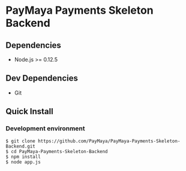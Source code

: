 PayMaya Payments Skeleton Backend
========

## Dependencies

* Node.js >= 0.12.5

## Dev Dependencies

* Git

## Quick Install

### Development environment

    $ git clone https://github.com/PayMaya/PayMaya-Payments-Skeleton-Backend.git
    $ cd PayMaya-Payments-Skeleton-Backend
    $ npm install
    $ node app.js
